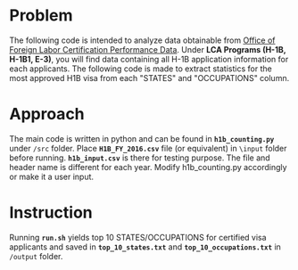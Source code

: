 # Problem
The following code is intended to analyze data obtainable from [Office of Foreign Labor Certification Performance Data](https://www.foreignlaborcert.doleta.gov/performancedata.cfm#dis).  Under **LCA Programs (H-1B, H-1B1, E-3)**, you will find data containing all H-1B application information for each applicants.  The following code is made to extract statistics for the most approved H1B visa from each "STATES" and "OCCUPATIONS" column. 

# Approach
The main code is written in python and can be found in __`h1b_counting.py`__ under `/src` folder.  Place __`H1B_FY_2016.csv`__ file (or equivalent) in `\input` folder before running.  __`h1b_input.csv`__ is there for testing purpose.  The file and header name  is different for each year.  Modify h1b_counting.py accordingly or make it a user input.   

# Instruction
Running __`run.sh`__ yields top 10 STATES/OCCUPATIONS for certified visa applicants and saved in __`top_10_states.txt`__ and __`top_10_occupations.txt`__ in `/output` folder.  

 
